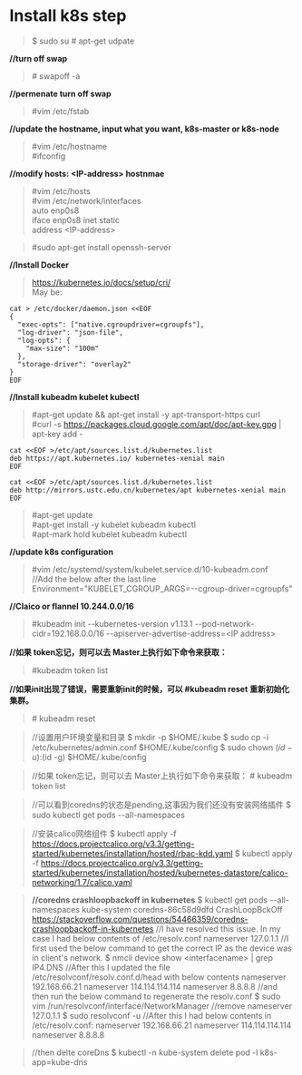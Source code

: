 # Install k8s step

>$ sudo su
\# apt-get udpate

**//turn off swap**
>\# swapoff -a

**//permenate turn off swap**
>\#vim /etc/fstab

**//update the hostname, input what you want, k8s-master or k8s-node**
>\#vim /etc/hostname  
>\#ifconfig

**//modify hosts: \<IP-address> hostnmae**
>\#vim /etc/hosts  
>\#vim /etc/network/interfaces  
auto enp0s8   
iface enp0s8 inet static    
address \<IP-address>   

>\#sudo apt-get install openssh-server

**//Install Docker**  
><https://kubernetes.io/docs/setup/cri/>   
May be:  
```
cat > /etc/docker/daemon.json <<EOF   
{  
  "exec-opts": ["native.cgroupdriver=cgroupfs"],    
  "log-driver": "json-file",    
  "log-opts": {   
    "max-size": "100m"  
  },  
  "storage-driver": "overlay2"  
}   
EOF
```
**//Install kubeadm kubelet kubectl**
>\#apt-get update && apt-get install -y apt-transport-https curl    
\#curl -s https://packages.cloud.google.com/apt/doc/apt-key.gpg | apt-key add -   
```
cat <<EOF >/etc/apt/sources.list.d/kubernetes.list    
deb https://apt.kubernetes.io/ kubernetes-xenial main   
EOF
```
```
cat <<EOF >/etc/apt/sources.list.d/kubernetes.list    
deb http://mirrors.ustc.edu.cn/kubernetes/apt kubernetes-xenial main
EOF
```
>\#apt-get update    
\#apt-get install -y kubelet kubeadm kubectl  
\#apt-mark hold kubelet kubeadm kubectl   

**//update k8s configuration**
>\#vim /etc/systemd/system/kubelet.service.d/10-kubeadm.conf    
//Add the below after the last line   
Environment="KUBELET_CGROUP_ARGS=--cgroup-driver=cgroupfs"

**//Claico or flannel 10.244.0.0/16**
>\#kubeadm init --kubernetes-version v1.13.1 --pod-network-cidr=192.168.0.0/16 --apiserver-advertise-address=\<IP address>

**//如果 token忘记，则可以去 Master上执行如下命令来获取：**
>\#kubeadm token list


**//如果init出现了错误，需要重新init的时候，可以 #kubeadm reset 重新初始化集群。**
>\# kubeadm reset

>//设置用户环境变量和目录
\$ mkdir -p \$HOME/.kube
\$ sudo cp -i /etc/kubernetes/admin.conf \$HOME/.kube/config
\$ sudo chown $(id -u):$(id -g) \$HOME/.kube/config

>//如果 token忘记，则可以去 Master上执行如下命令来获取：
\# kubeadm token list

>//可以看到coredns的状态是pending,这事因为我们还没有安装网络插件
\$ sudo kubectl get pods --all-namespaces

>//安装calico网络组件
\$ kubectl apply -f <https://docs.projectcalico.org/v3.3/getting-started/kubernetes/installation/hosted/rbac-kdd.yaml>
\$ kubectl apply -f https://docs.projectcalico.org/v3.3/getting-started/kubernetes/installation/hosted/kubernetes-datastore/calico-networking/1.7/calico.yaml

>**//coredns crashloopbackoff in kubernetes**
\$ kubectl get pods --all-namespaces
kube-system coredns-86c58d9dfd      CrashLoopBckOff
<https://stackoverflow.com/questions/54466359/coredns-crashloopbackoff-in-kubernetes>
>//I have resolved this issue. In my case I had below contents of /etc/resolv.conf
nameserver     127.0.1.1
//I first used the below command to get the correct IP as the device was in client's network.
\$ nmcli device show \<interfacename> | grep IP4.DNS
//After this I updated the file /etc/resolvconf/resolv.conf.d/head with below contents
nameserver    192.168.66.21
nameserver    114.114.114.114
nameserver    8.8.8.8
//and then run the below command to regenerate the resolv.conf
\$ sudo vim /run/resolvconf/interface/NetworkManager
//remove nameserver 127.0.1.1
\$ sudo resolvconf -u
//After this I had below contents in /etc/resolv.conf:
nameserver    192.168.66.21
nameserver    114.114.114.114
nameserver    8.8.8.8

>//then delte coreDns 
\$ kubectl -n kube-system delete pod -l k8s-app=kube-dns